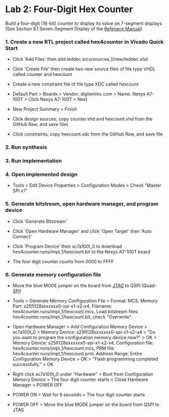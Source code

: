 # Lab 2: Four-Digit Hex Counter

Build a four-digit (16-bit) counter to display its value on 7-segment displays (See Section 9.1 Seven-Segment Display of the [Refenece Manual](https://reference.digilentinc.com/_media/reference/programmable-logic/nexys-a7/nexys-a7_rm.pdf))

### 1. Create a new RTL project called hex4counter in Vivado Quick Start

* Click 'Add Files' then add leddec.srcs/sources_1/new/leddec.vhd

* Click 'Create File' then create two new source files of file type VHDL called counter and hexcount

* Create a new constraint file of file type XDC called hexcount

* Default Part > Boards > Vendor: digilentinc.com > Name: Nexys A7-100T > Click Nexys A7-100T > Next

* New Project Summary > Finish

* Click design sources, copy counter.vhd and hexcount.vhd from the GitHub Raw, and save files

* Click constraints, copy hexcount.xdc from the GitHub Raw, and save file

### 2. Run synthesis

### 3. Run implementation

### 4. Open implemented design

* Tools > Edit Device Properties > Configuration Modes > Check "Master SPI x1"

### 5. Generate bitstream, open hardware manager, and program device

* Click 'Generate Bitstream'

* Click 'Open Hardware Manager' and click 'Open Target' then 'Auto Connect'

* Click 'Program Device' then xc7a100t_0 to download hex4counter.runs/impl_1/hexcount.bit to the Nexys A7-100T board

* The four digit counter counts from 0000 to FFFF

### 6. Generate memory configuration file

* Move the blue MODE jumper on the board from [JTAG](https://en.wikipedia.org/wiki/JTAG) to QSPI (Quad-[SPI](https://en.wikipedia.org/wiki/Serial_Peripheral_Interface))

* Tools > Generate Memory Configuration File > Format: MCS, Memory Part: s25fl128sxxxxxx0-spi-x1-x2-x4, Filename: hex4counter.runs/impl_1/hexcount.mcs, Load bitstream files: hex4counter.runs/impl_1/hexcount.bit, check "Overwrite"

* Open Hardware Manager > Add Configuration Memory Device > xc7a100t_0 > Memory Device: s25fl128sxxxxxx0-spi-x1-x2-x4 > "Do you want to program the configuration memory device now?" > OK > Memory Device: s25fl128sxxxxxx0-spi-x1-x2-x4, Configuration file: hex4counter.runs/impl_1/hexcount.mcs, PRM file: hex4counter.runs/impl_1/hexcount.prm, Address Range: Entire Configuration Memory Device > OK > "Flash programming completed successfully." > OK

* Right click xc7a100t_0 under "Hardware" > Boot from Configuration Memory Device > The four digit counter starts > Close Hardware Manager > POWER OFF

* POWER ON > Wait for 9 seconds > The four digit counter starts

* POWER OFF > Move the blue MODE jumper on the board from QSPI to JTAG
